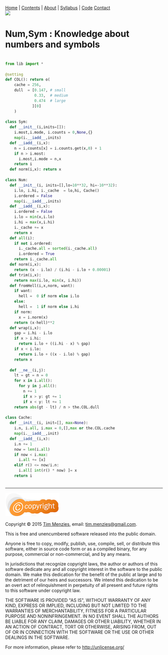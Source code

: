 
[Home](https://github.com/txt/mase/blob/master/README.md) | [Contents](https://github.com/txt/mase/blob/master/TOC.md) | [About](https://github.com/txt/mase/blob/master/ABOUT.md) | [Syllabus](https://github.com/txt/mase/blob/master/SYLLABUS.md) | [Code](https://github.com/txt/mase/tree/master/src) [Contact](http://menzies.us)   
[<img width=900 src="https://raw.githubusercontent.com/txt/mase/master/img/banner.png">](https://github.com/txt/mase/blob/master/README.md)



# Num,Sym : Knowledge about numbers and symbols

````python

from lib import *

@setting
def COL(): return o(
    cache = 256,
    dull  = [0.147, # small
             0.33,  # medium
             0.474  # large
            ][0]
    )

class Sym:
  def __init__(i,inits=[]):
    i.most,i.mode, i.counts = 0,None,{}
    map(i.__iadd__,inits)
  def __iadd__(i,x):
    n = i.counts[x] = i.counts.get(x,0) + 1
    if n > i.most:
      i.most,i.mode = n,x
    return i
  def norm(i,x): return x
  
class Num:
  def __init__(i, inits=[],lo=10**32, hi=-10**32):
    i.lo, i.hi, i._cache  = lo,hi, Cache()
    i.ordered = False
    map(i.__iadd__,inits)
  def __iadd__(i,x):
    i.ordered = False
    i.lo = min(x,i.lo)
    i.hi = max(x,i.hi)
    i._cache += x
    return x
  def all(i):
    if not i.ordered:
      i._cache.all = sorted(i._cache.all)
      i.ordered = True
    return i._cache.all
  def norm(i,x):
    return (x - i.lo) / (i.hi - i.lo + 0.00001)
  def trim(i,x):
    return max(i.lo, min(x, i.hi))
  def fromHell(i,x,norm, want):
    if want:
      hell =  0 if norm else i.lo
    else:
      hell =  1 if norm else i.hi
    if norm:
      x = i.norm(x) 
    return (x-hell)**2
  def wrap(i,x):
    gap = i.hi - i.lo
    if x > i.hi:
      return i.lo + ((i.hi - x) % gap)
    if x < i.lo:
      return i.lo + ((x - i.lo) % gap)
    return x
  
  def __ne__(i,j):
    lt = gt = n = 0
    for x in i.all():
      for y in j.all():
        n += 1
        if x > y: gt += 1
        if x < y: lt += 1
    return abs(gt - lt) / n > the.COL.dull
        
class Cache:
  def __init__(i, init=[], max=None):
    i.n, i.all, i.max = 0,[],max or the.COL.cache
    map(i.__iadd__,init)
  def __iadd__(i,x):
    i.n += 1
    now = len(i.all)
    if now < i.max:
      i.all += [x]
    elif r() <= now/i.n:
      i.all[ int(r() * now) ]= x
    return i
 
````

__________


![lic](img/license.png)

Copyright © 2015 [Tim Menzies](http://menzies.us), email: <tim.menzies@gmail.com>.

This is free and unencumbered software released into the public domain.

Anyone is free to copy, modify, publish, use, compile, sell, or
distribute this software, either in source code form or as a compiled
binary, for any purpose, commercial or non-commercial, and by any
means.

In jurisdictions that recognize copyright laws, the author or authors
of this software dedicate any and all copyright interest in the
software to the public domain. We make this dedication for the benefit
of the public at large and to the detriment of our heirs and
successors. We intend this dedication to be an overt act of
relinquishment in perpetuity of all present and future rights to this
software under copyright law.

THE SOFTWARE IS PROVIDED "AS IS", WITHOUT WARRANTY OF ANY KIND,
EXPRESS OR IMPLIED, INCLUDING BUT NOT LIMITED TO THE WARRANTIES OF
MERCHANTABILITY, FITNESS FOR A PARTICULAR PURPOSE AND NONINFRINGEMENT.
IN NO EVENT SHALL THE AUTHORS BE LIABLE FOR ANY CLAIM, DAMAGES OR
OTHER LIABILITY, WHETHER IN AN ACTION OF CONTRACT, TORT OR OTHERWISE,
ARISING FROM, OUT OF OR IN CONNECTION WITH THE SOFTWARE OR THE USE OR
OTHER DEALINGS IN THE SOFTWARE.

For more information, please refer to <http://unlicense.org/>


